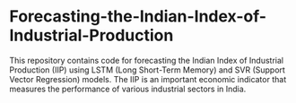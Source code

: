 # Forecasting-the-Indian-Index-of-Industrial-Production
This repository contains code for forecasting the Indian Index of Industrial Production (IIP) using LSTM (Long Short-Term Memory) and SVR (Support Vector Regression) models. The IIP is an important economic indicator that measures the performance of various industrial sectors in India.
